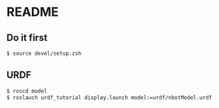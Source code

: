 # README  
## Do it first  
```sh
$ source devel/setup.zsh
```

## URDF  
```sh
$ roscd model
$ roslauch urdf_tutorial display.launch model:=urdf/nbotModel.urdf
```
